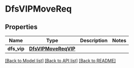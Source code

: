 # DfsVIPMoveReq

## Properties
Name | Type | Description | Notes
------------ | ------------- | ------------- | -------------
**dfs_vip** | [**DfsVIPMoveReqVIP**](DfsVIPMoveReqVIP.md) |  | 

[[Back to Model list]](../README.md#documentation-for-models) [[Back to API list]](../README.md#documentation-for-api-endpoints) [[Back to README]](../README.md)


